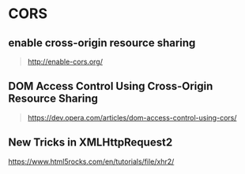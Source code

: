 # CORS

## enable cross-origin resource sharing

> http://enable-cors.org/


## DOM Access Control Using Cross-Origin Resource Sharing

> https://dev.opera.com/articles/dom-access-control-using-cors/


## New Tricks in XMLHttpRequest2

https://www.html5rocks.com/en/tutorials/file/xhr2/









